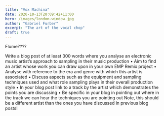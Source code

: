 ```yaml
---
title: "Vox Machina"
date: 2020-10-13T20:09:42+11:00
hero: /images/london-window.jpg
author: "Gabriel Furber"
excerpt: "The art of the vocal chop"
draft: true
---
```


Flume????

Write a blog post of at least 300 words where you analyse an electronic music artist’s approach to sampling in their music production
• Aim to find an artist whose work you can draw upon in your own EMP Remix project
• Analyse with reference to the era and genre with which this artist is associated
• Discuss aspects such as the equipment and sampling techniques used and what role sampling plays in their overall production style
• In your blog post link to a track by the artist which demonstrates the points you are discussing
• Be specific in your blog in pointing out where in the track we can hear the techniques you are pointing out
Note, this should be a different artist than the ones you have discussed in previous blog posts!